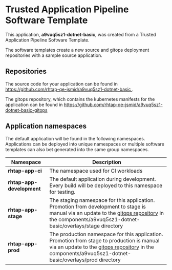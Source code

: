# Trusted Application Pipeline Software Template

This application, **a9vuq5sz1-dotnet-basic**, was created from a Trusted Application Pipeline Software Template.

The software templates create a new source and gitops deployment repositories with a sample source application. 

## Repositories

The source code for your application can be found in [https://github.com/rhtap-qe-jsmid/a9vuq5sz1-dotnet-basic ](https://github.com/rhtap-qe-jsmid/a9vuq5sz1-dotnet-basic ).
 
The gitops repository, which contains the kubernetes manifests for the application can be found in 
[https://github.com/rhtap-qe-jsmid/a9vuq5sz1-dotnet-basic-gitops ](https://github.com/rhtap-qe-jsmid/a9vuq5sz1-dotnet-basic-gitops ) 

## Application namespaces 

The default application will be found in the following namespaces. Applications can be deployed into unique namespaces or multiple software templates can also bet generated into the same group namespaces.  

|  Namespace   |  Description   |  
| -------- | -------- |
| **rhtap-app-ci** | The namespace used for CI workloads |
| **rhtap-app-development** | The default application during development. Every build will be deployed to this namespace for testing. |
| **rhtap-app-stage** | The staging namespace for this application. Promotion from development to stage is manual via an update to the [gitops repository](https://github.com/rhtap-qe-jsmid/a9vuq5sz1-dotnet-basic-gitops ) in the components/a9vuq5sz1-dotnet-basic/overlays/stage directory |
| **rhtap-app-prod** | The production namespace for this application. Promotion from stage to production is manual via an update to the [gitops repository](https://github.com/rhtap-qe-jsmid/a9vuq5sz1-dotnet-basic-gitops ) in the components/a9vuq5sz1-dotnet-basic/overlays/prod directory |